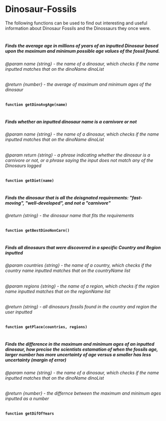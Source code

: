 # Dinosaur-Fossils
The following functions can be used to find out interesting and useful information about Dinosaur Fossils and the Dinossaurs they once were.
#
##### Finds the average age in millions of years of an inputted Dinosaur based upon the maximum and minimum possible age values of the fossil found.
###### @param name {string} - the name of a dinosaur, which checks if the name inputted matches that on the dinoName dinoList
###### @return {number} - the average of maximum and minimum ages of the dinosaur
**`function getDinoAvgAge(name)`**
#

##### Finds whether an inputted dinosaur name is a carnivore or not
###### @param name {string} - the name of a dinosaur, which checks if the name inputted matches that on the dinoName dinoList
###### @param return {string} - a phrase indicating whether the dinosaur is a carnivore or not, or a phrase saying the input does not match any of the Dinosaurs logged
**`function getDiet(name)`**
#

##### Finds the dinosaur that is all the deisgnated requirements: "fast-moving", "well-developed", and not a "carnivore"
###### @return {string} - the dinosaur name that fits the requirements
**`function getBestDinoNonCarn()`**
#

##### Finds all dinosaurs that were discovered in a specific Country and Region inputted
###### @param countries {string} - the name of a country, which checks if the country name inputted matches that on the countryName list
###### @param regions {string} - the name of a region, which checks if the region name inputted matches that on the regionName list
###### @return {string} - all dinosaurs fossils found in the country and region the user inputted
**`function getPlace(countries, regions)`**
#

##### Finds the difference in the maximum and minimum ages of an inputted dinosaur, how precise the scientists estamation of when the fossils age, larger number has more uncertainty of age versus a smaller has less uncertainty (margin of error)
###### @param name {string} - the name of a dinosaur, which checks if the name inputted matches that on the dinoName dinoList
###### @return {number} - the differnce between the maximum and minimum ages inputted as a number
**`function getDifOfYears`**
#
